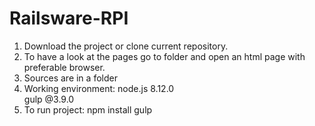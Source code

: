 # Railsware-RPI
1. Download the project or clone current repository.
2. To have a look at the pages go to folder <assets> and open an html page with preferable browser.
3. Sources are in a folder <src>  
4. Working environment: 
  node.js 8.12.0  
  gulp @3.9.0
5. To run project: 
  npm install
  gulp
